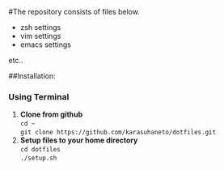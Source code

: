 #The repository consists of files below.  

+ zsh settings
+ vim settings
+ emacs settings

etc..


##Installation:
### Using Terminal
1. __Clone from github__  
`cd ~`  
`git clone https://github.com/karasuhaneto/dotfiles.git`
2. __Setup files to your home directory__  
`cd dotfiles`  
`./setup.sh`

